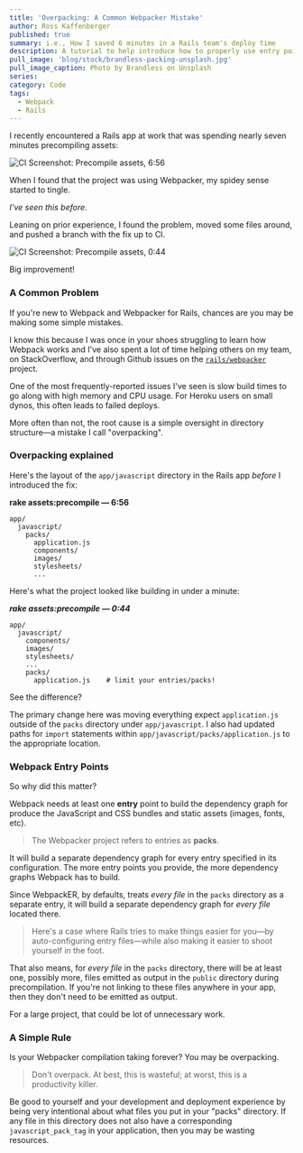 ```yaml
---
title: 'Overpacking: A Common Webpacker Mistake'
author: Ross Kaffenberger
published: true
summary: i.e., How I saved 6 minutes in a Rails team's deploy time
description: A tutorial to help introduce how to properly use entry points files, called packs, with Webpacker and Rails
pull_image: 'blog/stock/brandless-packing-unsplash.jpg'
pull_image_caption: Photo by Brandless on Unsplash
series:
category: Code
tags:
  - Webpack
  - Rails
---
```


I recently encountered a Rails app at work that was spending nearly seven minutes precompiling assets:

![CI Screenshot: Precompile assets, 6:56](blog/webpack/overpack-before-fix.png)

When I found that the project was using Webpacker, my spidey sense started to tingle.

*I've seen this before*.

Leaning on prior experience, I found the problem, moved some files around, and pushed a branch with the fix up to CI.

![CI Screenshot: Precompile assets, 0:44](blog/webpack/overpack-after-fix.png)

Big improvement!

### A Common Problem

If you're new to Webpack and Webpacker for Rails, chances are you may be making some simple mistakes.

I know this because I was once in your shoes struggling to learn how Webpack works and I've also spent a lot of time helping others on my team, on StackOverflow, and through Github issues on the [`rails/webpacker`](https://github.com/rails/webpacker) project.

One of the most frequently-reported issues I've seen is slow build times to go along with high memory and CPU usage. For Heroku users on small dynos, this often leads to failed deploys.

More often than not, the root cause is a simple oversight in directory structure—a mistake I call "overpacking".

### Overpacking explained

Here's the layout of the `app/javascript` directory in the Rails app *before* I introduced the fix:

**rake assets:precompile — 6:56**
```shell
app/
  javascript/
    packs/
      application.js
      components/
      images/
      stylesheets/
      ...
```

Here's what the project looked like building in under a minute:

***rake assets:precompile — 0:44***
```shell
app/
  javascript/
    components/
    images/
    stylesheets/
    ...
    packs/
      application.js    # limit your entries/packs!
```

See the difference?

The primary change here was moving everything expect `application.js` outside of the `packs` directory under `app/javascript`. I also had updated paths for `import` statements within `app/javascript/packs/application.js` to the appropriate location.

### Webpack Entry Points

So why did this matter?

Webpack needs at least one **entry** point to build the dependency graph for produce the JavaScript and CSS bundles and static assets (images, fonts, etc).

> The Webpacker project refers to entries as **packs**.

It will build a separate dependency graph for every entry specified in its configuration. The more entry points you provide, the more dependency graphs Webpack has to build.

Since WebpackER, by defaults, treats *every file* in the `packs` directory as a separate entry, it will build a separate dependency graph for *every file* located there.

> Here's a case where Rails tries to make things easier for you—by auto-configuring entry files—while also making it easier to shoot yourself in the foot.

That also means, for *every file* in the `packs` directory, there will be at least one, possibly more, files emitted as output in the `public` directory during precompilation. If you're not linking to these files anywhere in your app, then they don't need to be emitted as output.

For a large project, that could be lot of unnecessary work.

### A Simple Rule

Is your Webpacker compilation taking forever? You may be overpacking.

> Don't overpack. At best, this is wasteful; at worst, this is a productivity killer.

Be good to yourself and your development and deployment experience by being very intentional about what files you put in your "packs" directory. If any file in this directory does not also have a corresponding `javascript_pack_tag` in your application, then you may be wasting resources.
